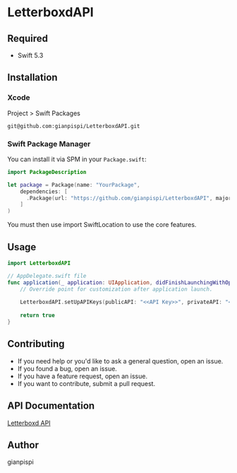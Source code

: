 # LetterboxdAPI

## Required
- Swift 5.3


## Installation

### Xcode
Project > Swift Packages

```
git@github.com:gianpispi/LetterboxdAPI.git
```

### Swift Package Manager
You can install it via SPM in your `Package.swift`:

``` swift
import PackageDescription

let package = Package(name: "YourPackage",
    dependencies: [
      .Package(url: "https://github.com/gianpispi/LetterboxdAPI", majorVersion: 0),
    ]
)
```
You must then use import SwiftLocation to use the core features.

## Usage
``` swift
import LetterboxdAPI

// AppDelegate.swift file
func application(_ application: UIApplication, didFinishLaunchingWithOptions launchOptions: [UIApplication.LaunchOptionsKey: Any]?) -> Bool {
    // Override point for customization after application launch.
    
    LetterboxdAPI.setUpAPIKeys(publicAPI: "<<API Key>>", privateAPI: "<<API Secret>>")
    
    return true
}
```

## Contributing

- If you need help or you'd like to ask a general question, open an issue.
- If you found a bug, open an issue.
- If you have a feature request, open an issue.
- If you want to contribute, submit a pull request.


## API Documentation
[Letterboxd API](https://api-docs.letterboxd.com)


## Author
gianpispi
